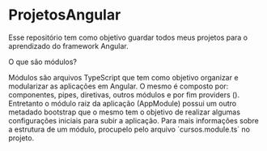 # ProjetosAngular
Esse repositório tem como objetivo guardar todos meus projetos para o aprendizado do framework Angular.

O que são módulos?</br>
<p>
Módulos são arquivos TypeScript que tem como objetivo organizar e modularizar as aplicações em Angular.
O mesmo é composto por: componentes, pipes, diretivas, outros módulos e por fim providers (). Entretanto o módulo raiz da aplicação (AppModule) possui um outro metadado bootstrap que o mesmo tem o objetivo de realizar algumas configurações iniciais para subir a aplicação. Para mais informações sobre a estrutura de um módulo, procupelo pelo arquivo `cursos.module.ts` no projeto.
</p>